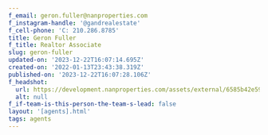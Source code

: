 ```yaml
---
f_email: geron.fuller@nanproperties.com
f_instagram-handle: '@gandrealestate'
f_cell-phone: 'C: 210.286.8785'
title: Geron Fuller
f_title: Realtor Associate
slug: geron-fuller
updated-on: '2023-12-22T16:07:14.695Z'
created-on: '2022-01-13T23:43:38.319Z'
published-on: '2023-12-22T16:07:28.106Z'
f_headshot:
  url: https://development.nanproperties.com/assets/external/6585b42e5967ce8538883f24_fuller20geron20primary.jpg
  alt: null
f_if-team-is-this-person-the-team-s-lead: false
layout: '[agents].html'
tags: agents
---
```



